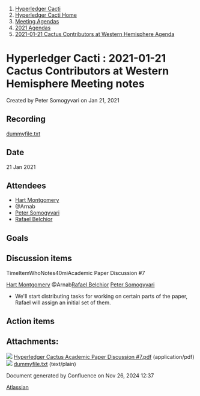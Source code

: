 1. [Hyperledger Cacti](index.html)
2. [Hyperledger Cacti Home](Hyperledger-Cacti-Home_20414469.html)
3. [Meeting Agendas](Meeting-Agendas_20414488.html)
4. [2021 Agendas](2021-Agendas_20414860.html)
5. [2021-01-21 Cactus Contributors at Western Hemisphere Agenda](2021-01-21-Cactus-Contributors-at-Western-Hemisphere-Agenda_20414883.html)

# Hyperledger Cacti : 2021-01-21 Cactus Contributors at Western Hemisphere Meeting notes

Created by Peter Somogyvari on Jan 21, 2021

## Recording

[dummyfile.txt](attachments/20414885/20414886.txt)

## Date

21 Jan 2021

## Attendees

- [Hart Montgomery](https://lf-hyperledger.atlassian.net/wiki/people/712020:86f447c0-86dc-43b3-ac03-6a31923bbb84?ref=confluence)
- @Arnab
- [Peter Somogyvari](https://lf-hyperledger.atlassian.net/wiki/people/557058:54be3a11-ffe8-43a5-b37d-c854a0aa21c3?ref=confluence)
- [Rafael Belchior](https://lf-hyperledger.atlassian.net/wiki/people/712020:0476fdbd-25a2-41d4-9ba2-27de7ea0f715?ref=confluence)

## Goals

## Discussion items

TimeItemWhoNotes40miAcademic Paper Discussion #7

[Hart Montgomery](https://lf-hyperledger.atlassian.net/wiki/people/712020:86f447c0-86dc-43b3-ac03-6a31923bbb84?ref=confluence) @Arnab[Rafael Belchior](https://lf-hyperledger.atlassian.net/wiki/people/712020:0476fdbd-25a2-41d4-9ba2-27de7ea0f715?ref=confluence) [Peter Somogyvari](https://lf-hyperledger.atlassian.net/wiki/people/557058:54be3a11-ffe8-43a5-b37d-c854a0aa21c3?ref=confluence)

- We'll start distributing tasks for working on certain parts of the paper, Rafael will assign an initial set of them.

## Action items

## Attachments:

![](images/icons/bullet_blue.gif) [Hyperledger Cactus Academic Paper Discussion #7.pdf](attachments/20414885/20414888.pdf) (application/pdf)  
![](images/icons/bullet_blue.gif) [dummyfile.txt](attachments/20414885/20414886.txt) (text/plain)

Document generated by Confluence on Nov 26, 2024 12:37

[Atlassian](http://www.atlassian.com/)
